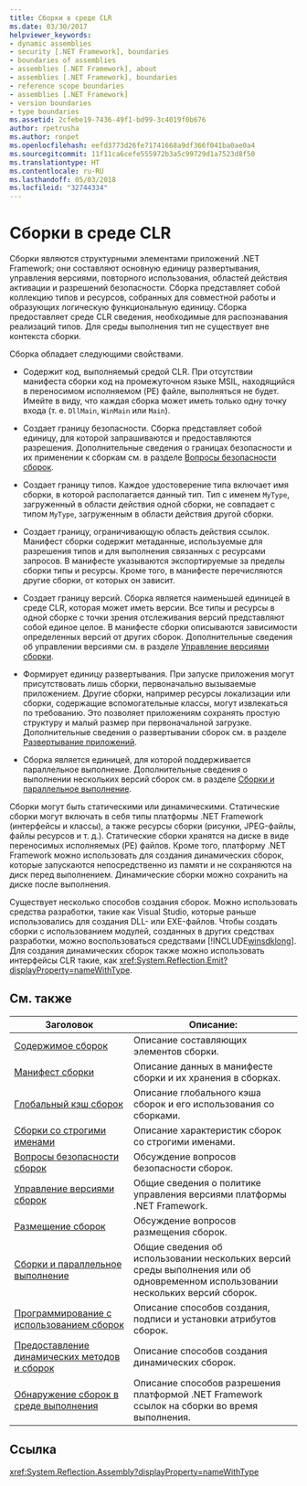```yaml
---
title: Сборки в среде CLR
ms.date: 03/30/2017
helpviewer_keywords:
- dynamic assemblies
- security [.NET Framework], boundaries
- boundaries of assemblies
- assemblies [.NET Framework], about
- assemblies [.NET Framework], boundaries
- reference scope boundaries
- assemblies [.NET Framework]
- version boundaries
- type boundaries
ms.assetid: 2cfebe19-7436-49f1-bd99-3c4019f0b676
author: rpetrusha
ms.author: ronpet
ms.openlocfilehash: eefd3773d26fe71741668a9df366f041ba0ae0a4
ms.sourcegitcommit: 11f11ca6cefe555972b3a5c99729d1a7523d8f50
ms.translationtype: HT
ms.contentlocale: ru-RU
ms.lasthandoff: 05/03/2018
ms.locfileid: "32744334"
---
```

# <a name="assemblies-in-the-common-language-runtime"></a>Сборки в среде CLR
Сборки являются структурными элементами приложений .NET Framework; они составляют основную единицу развертывания, управления версиями, повторного использования, областей действия активации и разрешений безопасности. Сборка представляет собой коллекцию типов и ресурсов, собранных для совместной работы и образующих логическую функциональную единицу. Сборка предоставляет среде CLR сведения, необходимые для распознавания реализаций типов. Для среды выполнения тип не существует вне контекста сборки.  
  
 Сборка обладает следующими свойствами.  
  
-   Содержит код, выполняемый средой CLR. При отсутствии манифеста сборки код на промежуточном языке MSIL, находящийся в переносимом исполняемом (PE) файле, выполняться не будет. Имейте в виду, что каждая сборка может иметь только одну точку входа (т. е. `DllMain`, `WinMain` или `Main`).  
  
-   Создает границу безопасности. Сборка представляет собой единицу, для которой запрашиваются и предоставляются разрешения. Дополнительные сведения о границах безопасности и их применении к сборкам см. в разделе [Вопросы безопасности сборок](../../../docs/framework/app-domains/assembly-security-considerations.md).  
  
-   Создает границу типов. Каждое удостоверение типа включает имя сборки, в которой располагается данный тип. Тип с именем `MyType`, загруженный в области действия одной сборки, не совпадает с типом `MyType`, загруженным в области действия другой сборки.  
  
-   Создает границу, ограничивающую область действия ссылок. Манифест сборки содержит метаданные, используемые для разрешения типов и для выполнения связанных с ресурсами запросов. В манифесте указываются экспортируемые за пределы сборки типы и ресурсы. Кроме того, в манифесте перечисляются другие сборки, от которых он зависит.  
  
-   Создает границу версий. Сборка является наименьшей единицей в среде CLR, которая может иметь версии. Все типы и ресурсы в одной сборке с точки зрения отслеживания версий представляют собой единое целое. В манифесте сборки описываются зависимости определенных версий от других сборок. Дополнительные сведения об управлении версиями см. в разделе [Управление версиями сборки](../../../docs/framework/app-domains/assembly-versioning.md).  
  
-   Формирует единицу развертывания. При запуске приложения могут присутствовать лишь сборки, первоначально вызываемые приложением. Другие сборки, например ресурсы локализации или сборки, содержащие вспомогательные классы, могут извлекаться по требованию. Это позволяет приложениям сохранять простую структуру и малый размер при первоначальной загрузке. Дополнительные сведения о развертывании сборок см. в разделе [Развертывание приложений](../../../docs/framework/deployment/index.md).  
  
-   Сборка является единицей, для которой поддерживается параллельное выполнение. Дополнительные сведения о выполнении нескольких версий сборок см. в разделе [Сборки и параллельное выполнение](../../../docs/framework/app-domains/assemblies-and-side-by-side-execution.md).  
  
 Сборки могут быть статическими или динамическими. Статические сборки могут включать в себя типы платформы .NET Framework (интерфейсы и классы), а также ресурсы сборки (рисунки, JPEG-файлы, файлы ресурсов и т. д.). Статические сборки хранятся на диске в виде переносимых исполняемых (PE) файлов. Кроме того, платформу .NET Framework можно использовать для создания динамических сборок, которые запускаются непосредственно из памяти и не сохраняются на диск перед выполнением. Динамические сборки можно сохранить на диске после выполнения.  
  
 Существует несколько способов создания сборок. Можно использовать средства разработки, такие как Visual Studio, которые раньше использовались для создания DLL- или EXE-файлов. Чтобы создать сборки с использованием модулей, созданных в других средствах разработки, можно воспользоваться средствами [!INCLUDE[winsdklong](../../../includes/winsdklong-md.md)]. Для создания динамических сборок также можно использовать интерфейсы CLR такие, как <xref:System.Reflection.Emit?displayProperty=nameWithType>.  
  
## <a name="related-topics"></a>См. также  
  
|Заголовок|Описание:|  
|-----------|-----------------|  
|[Содержимое сборок](../../../docs/framework/app-domains/assembly-contents.md)|Описание составляющих элементов сборки.|  
|[Манифест сборки](../../../docs/framework/app-domains/assembly-manifest.md)|Описание данных в манифесте сборки и их хранения в сборках.|  
|[Глобальный кэш сборок](../../../docs/framework/app-domains/gac.md)|Описание глобального кэша сборок и его использования со сборками.|  
|[Сборки со строгими именами](../../../docs/framework/app-domains/strong-named-assemblies.md)|Описание характеристик сборок со строгими именами.|  
|[Вопросы безопасности сборок](../../../docs/framework/app-domains/assembly-security-considerations.md)|Обсуждение вопросов безопасности сборок.|  
|[Управление версиями сборок](../../../docs/framework/app-domains/assembly-versioning.md)|Общие сведения о политике управления версиями платформы .NET Framework.|  
|[Размещение сборок](../../../docs/framework/app-domains/assembly-placement.md)|Обсуждение вопросов размещения сборок.|  
|[Сборки и параллельное выполнение](../../../docs/framework/app-domains/assemblies-and-side-by-side-execution.md)|Общие сведения об использовании нескольких версий среды выполнения или об одновременном использовании нескольких версий сборок.|  
|[Программирование с использованием сборок](../../../docs/framework/app-domains/programming-with-assemblies.md)|Описание способов создания, подписи и установки атрибутов сборок.|  
|[Предоставление динамических методов и сборок](../../../docs/framework/reflection-and-codedom/emitting-dynamic-methods-and-assemblies.md)|Описание способов создания динамических сборок.|  
|[Обнаружение сборок в среде выполнения](../../../docs/framework/deployment/how-the-runtime-locates-assemblies.md)|Описание способов разрешения платформой .NET Framework ссылок на сборки во время выполнения.|  
  
## <a name="reference"></a>Ссылка  
 <xref:System.Reflection.Assembly?displayProperty=nameWithType>
